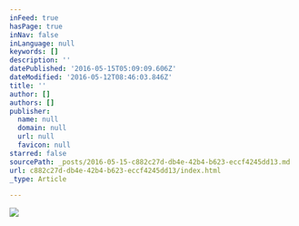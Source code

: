 ```yaml
---
inFeed: true
hasPage: true
inNav: false
inLanguage: null
keywords: []
description: ''
datePublished: '2016-05-15T05:09:09.606Z'
dateModified: '2016-05-12T08:46:03.846Z'
title: ''
author: []
authors: []
publisher:
  name: null
  domain: null
  url: null
  favicon: null
starred: false
sourcePath: _posts/2016-05-15-c882c27d-db4e-42b4-b623-eccf4245dd13.md
url: c882c27d-db4e-42b4-b623-eccf4245dd13/index.html
_type: Article

---
```

![](https://the-grid-user-content.s3-us-west-2.amazonaws.com/e74e94dd-a544-4c95-8c53-aa62f36bbf17.jpg)
